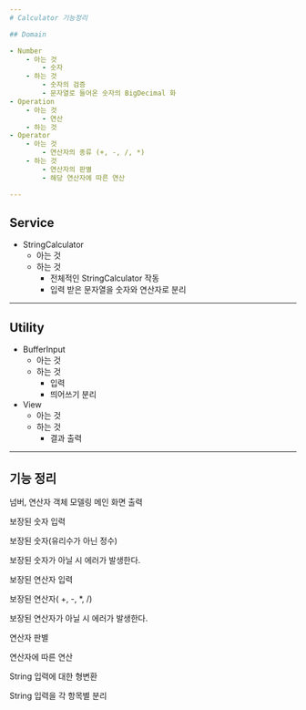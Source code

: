 ```yaml
---
# Calculator 기능정리

## Domain

- Number
    - 아는 것
        - 숫자
    - 하는 것
        - 숫자의 검증
        - 문자열로 들어온 숫자의 BigDecimal 화
- Operation
    - 아는 것
        - 연산
    - 하는 것
- Operator
    - 아는 것
        - 연산자의 종류 (+, -, /, *)
    - 하는 것
        - 연산자의 판별
        - 해당 연산자에 따른 연산

---
```


## Service

- StringCalculator
    - 아는 것
    - 하는 것
        - 전체적인 StringCalculator 작동
        - 입력 받은 문자열을 숫자와 연산자로 분리

---

## Utility

- BufferInput
    - 아는 것
    - 하는 것
        - 입력
        - 띄어쓰기 분리
- View
    - 아는 것
    - 하는 것
        - 결과 출력

---

## 기능 정리

넘버, 연산자 객체 모델링 메인 화면 출력

보장된 숫자 입력

보장된 숫자(유리수가 아닌 정수)

보장된 숫자가 아닐 시 에러가 발생한다.

보장된 연산자 입력

보장된 연산자( +, -, *, /)

보장된 연산자가 아닐 시 에러가 발생한다.

연산자 판별

연산자에 따른 연산

String 입력에 대한 형변환

String 입력을 각 항목별 분리